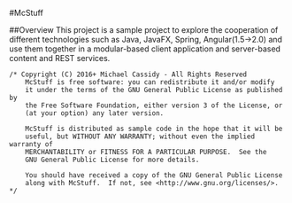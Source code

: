 #McStuff

##Overview
This project is a sample project to explore the cooperation of different technologies
such as Java, JavaFX, Spring, Angular(1.5->2.0) and use them together in a modular-based 
client application and server-based content and REST services.

```
/* Copyright (C) 2016+ Michael Cassidy - All Rights Reserved
	McStuff is free software: you can redistribute it and/or modify
    it under the terms of the GNU General Public License as published by
    the Free Software Foundation, either version 3 of the License, or
    (at your option) any later version.

    McStuff is distributed as sample code in the hope that it will be 
	useful, but WITHOUT ANY WARRANTY; without even the implied warranty of
    MERCHANTABILITY or FITNESS FOR A PARTICULAR PURPOSE.  See the
    GNU General Public License for more details.

    You should have received a copy of the GNU General Public License
    along with McStuff.  If not, see <http://www.gnu.org/licenses/>. 
*/
```